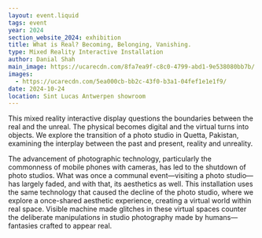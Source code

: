 ```yaml
---
layout: event.liquid
tags: event
year: 2024
section_website_2024: exhibition
title: What is Real? Becoming, Belonging, Vanishing.
type: Mixed Reality Interactive Installation
author: Danial Shah
main_image: https://ucarecdn.com/8fa7ea9f-c8c0-4799-abd1-9e538080bb7b/
images:
  - https://ucarecdn.com/5ea000cb-bb2c-43f0-b3a1-04fef1e1e1f9/
date: 2024-10-24
location: Sint Lucas Antwerpen showroom
---
```

This mixed reality interactive display questions the boundaries between the real and the unreal. The physical becomes digital and the virtual turns into objects. We explore the transition of a photo studio in Quetta, Pakistan, examining the interplay between the past and present, reality and unreality. 

The advancement of photographic technology, particularly the commonness of mobile phones with cameras, has led to the shutdown of photo studios. What was once a communal event—visiting a photo studio—has largely faded, and with that, its aesthetics as well. This installation uses the same technology that caused the decline of the photo studio, where we explore a once-shared aesthetic experience, creating a virtual world within real space. Visible machine made glitches in these virtual spaces counter the deliberate manipulations in studio photography made by humans—fantasies crafted to appear real.

